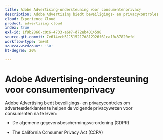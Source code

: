 ```yaml
---
title: Adobe Advertising-ondersteuning voor consumentenprivacy
description: Adobe Advertising biedt beveiligings- en privacycontroles om adverteerders te helpen zich aan de privacywetgeving van de consument te houden.
cloud: Experience Cloud
product: advertising cloud
index: true
exl-id: 1f9b2866-c0c6-4733-a687-d72eb4014598
source-git-commit: 7e614ecb517515217d812926f61ca10437820efd
workflow-type: tm+mt
source-wordcount: '58'
ht-degree: 20%

---
```


# Adobe Advertising-ondersteuning voor consumentenprivacy

Adobe Advertising biedt beveiligings- en privacycontroles om adverteerderklanten te helpen de volgende privacywetten voor consumenten na te leven:

* De algemene gegevensbeschermingsverordening (GDPR)

* The California Consumer Privacy Act (CCPA)
